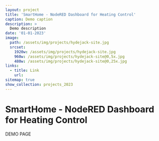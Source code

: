 ```yaml
---
layout: project
title: 'SmartHome - NodeRED Dashboard for Heating Control'
caption: Demo caption
description: >
  Demo description
date: '01-01-2023'
image:
  path: /assets/img/projects/hydejack-site.jpg
  srcset:
    1920w: /assets/img/projects/hydejack-site.jpg
    960w: /assets/img/projects/hydejack-site@0,5x.jpg
    480w: /assets/img/projects/hydejack-site@0,25x.jpg
links:
  - title: Link
    url: 
sitemap: true
show_collection: projects_2023
---
```


# SmartHome - NodeRED Dashboard for Heating Control

DEMO PAGE
